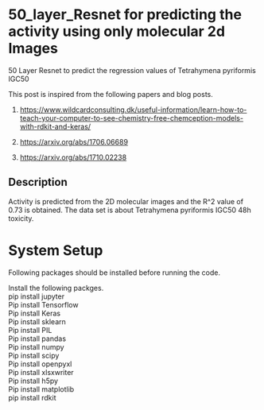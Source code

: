 # 50_layer_Resnet for predicting the activity using only molecular 2d Images
50 Layer Resnet to predict the regression values of Tetrahymena pyriformis IGC50

This post is inspired from the following papers and blog posts.

1) https://www.wildcardconsulting.dk/useful-information/learn-how-to-teach-your-computer-to-see-chemistry-free-chemception-models-with-rdkit-and-keras/

2) https://arxiv.org/abs/1706.06689

3) https://arxiv.org/abs/1710.02238


## Description
Activity is predicted from the 2D molecular images and the R^2 value of 0.73 is obtained. The data set is about 
Tetrahymena pyriformis IGC50 48h toxicity.




# System Setup
Following packages should be installed before running the code.

Install the following packges.<br/>
      pip install jupyter<br/>
      Pip install Tensorflow<br/>
      Pip install Keras<br/>
      Pip install sklearn<br/>
      Pip install PIL<br/>
      Pip install pandas<br/>
      Pip install numpy<br/>
      Pip install scipy<br/>
      Pip install openpyxl<br/>
      Pip install xlsxwriter<br/>
      Pip install h5py<br/>
      Pip install matplotlib<br/>
      pip install rdkit
